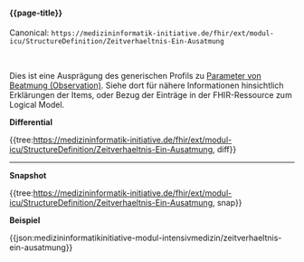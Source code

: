 #### {{page-title}}

Canonical: 
```https://medizininformatik-initiative.de/fhir/ext/modul-icu/StructureDefinition/Zeitverhaeltnis-Ein-Ausatmung```

<br> 

Dies ist eine Ausprägung des generischen Profils zu [Parameter von Beatmung (Observation)](https://medizininformatik-initiative.de/fhir/ext/modul-icu/StructureDefinition/Parameter-Von-Beatmung). Siehe dort für nähere Informationen hinsichtlich Erklärungen der Items, oder Bezug der Einträge in der FHIR-Ressource zum Logical Model. 


**Differential**

{{tree:https://medizininformatik-initiative.de/fhir/ext/modul-icu/StructureDefinition/Zeitverhaeltnis-Ein-Ausatmung, diff}}

---

**Snapshot**

{{tree:https://medizininformatik-initiative.de/fhir/ext/modul-icu/StructureDefinition/Zeitverhaeltnis-Ein-Ausatmung, snap}}

**Beispiel**

{{json:medizininformatikinitiative-modul-intensivmedizin/zeitverhaeltnis-ein-ausatmung}}